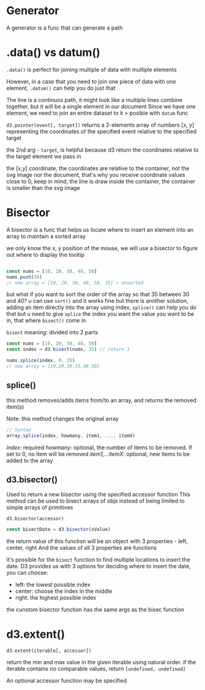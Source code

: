 # Generator

A generator is a func that can generate a path

# .data() vs datum()

`.data()` is perfect for joining multiple of data with multiple elements

However, in a case that you need to join one piece of data with one element, `.datum()` can help you do just that

The line is a continuos path, it might look like a multiple lines combine together, but it will be a single element in our document
Since we have one element, we need to join an entire dataset to it > posible with `datum` func

`d3.pointer(event[, target])` returns a 2-elements array of numbers [x, y] representing the coordinates of the specified event relative to the specified target

the 2nd arg - `target`, is helpful because d3 return the coordinates relative to the target element we pass in

the [x,y] coordinate, the coordinates are relative to the container, not the svg image nor the document, that's why you receive coordinate values close to 0, keep in mind, the line is draw inside the container, the container is smaller than the svg image

# Bisector

A bisector is a func that helps us locate where to insert an element into an array to maintain a sorted array

we only know the x, y position of the mouse, we will use a bisector to figure out where to display the tooltip

```javascript

```

```javascript
const nums = [10, 20, 30, 40, 50]
nums.push(35)
// new array = [10, 20, 30, 40, 50, 35] > unsorted
```

but what if you want to sort the order of the array so that 35 between 30 and 40?
u can use `sort()` and it works fine but there is another solution, adding an item directly into the array using index, `splice()` can help you do that
but u need to give `splice` the index you want the value you want to be in, that where `bisect()` come in

`bisect` meaning: divided into 2 parts

```javascript
const nums = [10, 20, 30, 40, 50]
const index = d3.bisect(nums, 35) // return 3

nums.splice(index, 0, 35)
// new array = [10,20,30,35,40,50]
```

## splice()

this method removes/adds items from/to an array, and returns the removed item(s)

Note: this method changes the original array

```javascript
// Syntax
array.splice(index, howmany, item1, ..., itemX)
```

_index_: required
_howmany_: optional, the number of items to be removed. If set to 0, no item will be removed
_item1,...itemX_: optional, new items to be added to the array

## d3.bisector()

Used to return a new bisector using the specified accessor function
This method can be used to bisect arrays of objs instead of being limited to simple arrays of primitives

`d3.bisector(accessor)`

```javascript
const bisectDate = d3.bisector(xValue)
```

the return value of this function will be an object with 3 properties - left, center, right
And the values of all 3 properties are functions

it's possible for the `bisect` function to find multiple locations to insert the date.
D3 provides us with 3 options for deciding where to insert the date, you can choose:

- left: the lowest possible index
- center: choose the index in the middle
- right: the highest possible index

the cunstom bisector function has the same args as the bisec function

# d3.extent()

`d3.extent(iterable[, accessor])`

return the min and max value in the given iterable using natural order. if the iterable contains no comparable values, return `[undefined, undefined]`

An optional accessor function may be specified
